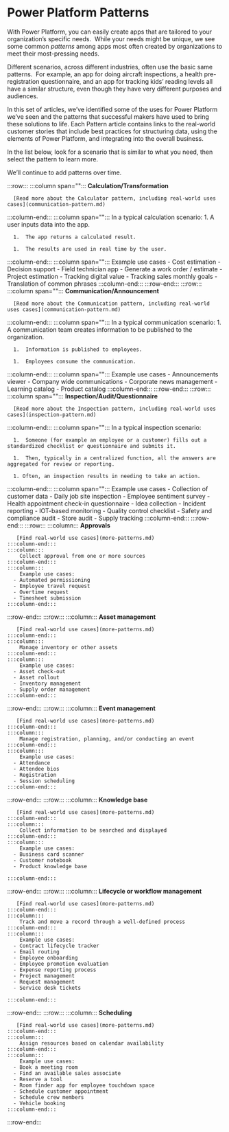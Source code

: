 # Power Platform Patterns

With Power Platform, you can easily create apps that are tailored to your
organization’s specific needs.  While your needs might be unique, we see some
common *patterns* among apps most often created by organizations to meet their
most-pressing needs.

Different scenarios, across different industries, often use the basic same
patterns.  For example, an app for doing aircraft inspections, a health
pre-registration questionnaire, and an app for tracking kids’ reading levels all
have a similar structure, even though they have very different purposes and
audiences.

In this set of articles, we’ve identified some of the uses for Power Platform
we’ve seen and the patterns that successful makers have used to bring these
solutions to life. Each Pattern article contains links to the real-world
customer stories that include best practices for structuring data, using the
elements of Power Platform, and integrating into the overall business. 

In the list below, look for a scenario that is similar to what you need, then
select the pattern to learn more.

We’ll continue to add patterns over time.

:::row:::
   :::column span="":::
      **Calculation/Transformation**
    
      [Read more about the Calculator pattern, including real-world uses cases](communication-pattern.md)
   :::column-end:::
   :::column span="":::
      In a typical calculation scenario: 
      1.  A user inputs data into the app.

      1.  The app returns a calculated result.

      1.  The results are used in real time by the user.
   :::column-end:::
   :::column span="":::
      Example use cases
      - Cost estimation
      - Decision support
      - Field technician app
      - Generate a work order / estimate
      - Project estimation
      - Tracking digital value
      - Tracking sales monthly goals
      - Translation of common phrases
   :::column-end:::
:::row-end:::
:::row:::
   :::column span="":::
      **Communication/Announcement**

      [Read more about the Communication pattern, including real-world uses cases](communication-pattern.md)
   :::column-end:::
   :::column span="":::
      In a typical communication scenario:
      1.  A communication team creates information to be published to the organization.
    
      1.  Information is published to employees.
      
      1.  Employees consume the communication.
   :::column-end:::
   :::column span="":::
      Example use cases
      - Announcements viewer
      - Company wide communications
      - Corporate news management
      - Learning catalog
      - Product catalog
   :::column-end:::
:::row-end:::
:::row:::
   :::column span="":::
      **Inspection/Audit/Questionnaire**

      [Read more about the Inspection pattern, including real-world uses cases](inspection-pattern.md)
   :::column-end:::
   :::column span="":::
      In a typical inspection scenario:

      1.  Someone (for example an employee or a customer) fills out a standardized checklist or questionnaire and submits it. 

      1.  Then, typically in a centralized function, all the answers are aggregated for review or reporting.
    
      1. Often, an inspection results in needing to take an action.
   :::column-end:::
   :::column span="":::
      Example use cases
      - Collection of customer data
      - Daily job site inspection
      - Employee sentiment survey
      - Health appointment check-in questionnaire
      - Idea collection
      - Incident reporting
      - IOT-based monitoring
      - Quality control checklist
      - Safety and compliance audit
      - Store audit
      - Supply tracking
   :::column-end:::
:::row-end:::
:::row:::
    :::column:::
       **Approvals**

       [Find real-world use cases](more-patterns.md)
    :::column-end:::
    :::column:::
        Collect approval from one or more sources
    :::column-end:::
    :::column:::
        Example use cases: 
      - Automated permissioning
      - Employee travel request
      - Overtime request
      - Timesheet submission
    :::column-end:::
:::row-end:::
:::row:::
    :::column:::
       **Asset management**

       [Find real-world use cases](more-patterns.md)
    :::column-end:::
    :::column:::
        Manage inventory or other assets
    :::column-end:::
    :::column:::
        Example use cases: 
      - Asset check-out
      - Asset rollout
      - Inventory management
      - Supply order management
    :::column-end:::
:::row-end:::
:::row:::
    :::column:::
       **Event management**

       [Find real-world use cases](more-patterns.md)
    :::column-end:::
    :::column:::
        Manage registration, planning, and/or conducting an event
    :::column-end:::
    :::column:::
        Example use cases: 
      - Attendance
      - Attendee bios
      - Registration
      - Session scheduling
    :::column-end:::
:::row-end:::
:::row:::
    :::column:::
       **Knowledge base**

       [Find real-world use cases](more-patterns.md)
    :::column-end:::
    :::column:::
        Collect information to be searched and displayed
    :::column-end:::
    :::column:::
        Example use cases: 
      - Business card scanner
      - Customer notebook
      - Product knowledge base

    :::column-end:::
:::row-end:::
:::row:::
    :::column:::
       **Lifecycle or workflow management**

       [Find real-world use cases](more-patterns.md)
    :::column-end:::
    :::column:::
        Track and move a record through a well-defined process
    :::column-end:::
    :::column:::
        Example use cases: 
      - Contract lifecycle tracker
      - Email routing
      - Employee onboarding
      - Employee promotion evaluation
      - Expense reporting process
      - Project management
      - Request management
      - Service desk tickets

    :::column-end:::
:::row-end:::
:::row:::
    :::column:::
       **Scheduling**

       [Find real-world use cases](more-patterns.md)
    :::column-end:::
    :::column:::
        Assign resources based on calendar availability
    :::column-end:::
    :::column:::
        Example use cases: 
      - Book a meeting room
      - Find an available sales associate
      - Reserve a tool
      - Room finder app for employee touchdown space
      - Schedule customer appointment
      - Schedule crew members
      - Vehicle booking
    :::column-end:::
:::row-end:::